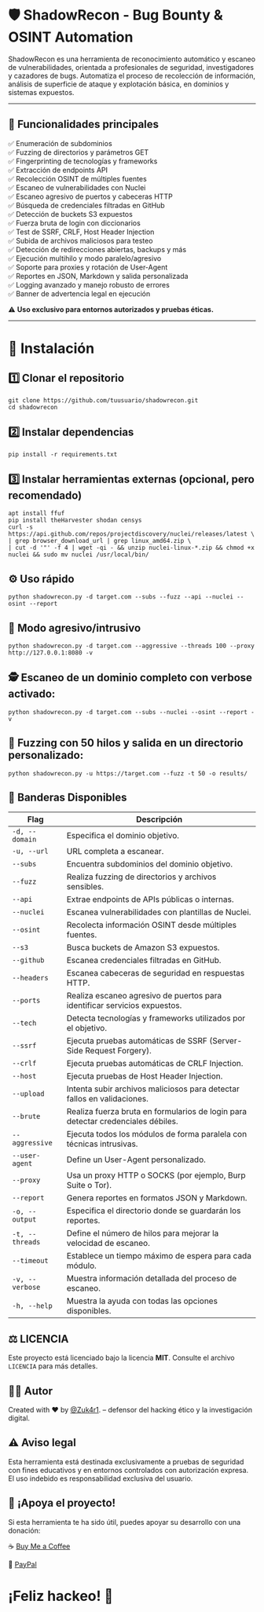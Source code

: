 # 🛡️ ShadowRecon - Bug Bounty & OSINT Automation

ShadowRecon es una herramienta de reconocimiento automático y escaneo de vulnerabilidades, orientada a profesionales de seguridad, investigadores y cazadores de bugs. Automatiza el proceso de recolección de información, análisis de superficie de ataque y explotación básica, en dominios y sistemas expuestos.

---

## 🧰 Funcionalidades principales

✅ Enumeración de subdominios  
✅ Fuzzing de directorios y parámetros GET  
✅ Fingerprinting de tecnologías y frameworks  
✅ Extracción de endpoints API  
✅ Recolección OSINT de múltiples fuentes  
✅ Escaneo de vulnerabilidades con Nuclei  
✅ Escaneo agresivo de puertos y cabeceras HTTP  
✅ Búsqueda de credenciales filtradas en GitHub  
✅ Detección de buckets S3 expuestos  
✅ Fuerza bruta de login con diccionarios  
✅ Test de SSRF, CRLF, Host Header Injection  
✅ Subida de archivos maliciosos para testeo  
✅ Detección de redirecciones abiertas, backups y más  
✅ Ejecución multihilo y modo paralelo/agresivo  
✅ Soporte para proxies y rotación de User-Agent  
✅ Reportes en JSON, Markdown y salida personalizada  
✅ Logging avanzado y manejo robusto de errores  
✅ Banner de advertencia legal en ejecución

⚠️ **Uso exclusivo para entornos autorizados y pruebas éticas.**

---

# 🚀 Instalación

## 1️⃣ Clonar el repositorio
```
git clone https://github.com/tuusuario/shadowrecon.git
cd shadowrecon
```

## 2️⃣ Instalar dependencias
```
pip install -r requirements.txt
```

## 3️⃣ Instalar herramientas externas (opcional, pero recomendado)
```
apt install ffuf
pip install theHarvester shodan censys
curl -s https://api.github.com/repos/projectdiscovery/nuclei/releases/latest \
| grep browser_download_url | grep linux_amd64.zip \
| cut -d '"' -f 4 | wget -qi - && unzip nuclei-linux-*.zip && chmod +x nuclei && sudo mv nuclei /usr/local/bin/
```

## ⚙️ Uso rápido

```
python shadowrecon.py -d target.com --subs --fuzz --api --nuclei --osint --report
```

## 👹 Modo agresivo/intrusivo
```
python shadowrecon.py -d target.com --aggressive --threads 100 --proxy http://127.0.0.1:8080 -v
```

## 🕵️ Escaneo de un dominio completo con verbose activado:
```
python shadowrecon.py -d target.com --subs --nuclei --osint --report -v
```

## 🚀 Fuzzing con 50 hilos y salida en un directorio personalizado:
```
python shadowrecon.py -u https://target.com --fuzz -t 50 -o results/
```

## 🔧 Banderas Disponibles

| Flag              | Descripción |
|------------------|--------------------------------------|
| `-d, --domain`   | Especifica el dominio objetivo. |
| `-u, --url`	   | URL completa a escanear. |
| `--subs`         | Encuentra subdominios del dominio objetivo. |
| `--fuzz`         | Realiza fuzzing de directorios y archivos sensibles. |
| `--api`          | Extrae endpoints de APIs públicas o internas. |
| `--nuclei`       | Escanea vulnerabilidades con plantillas de Nuclei. |
| `--osint`        | Recolecta información OSINT desde múltiples fuentes. |
| `--s3`           | Busca buckets de Amazon S3 expuestos. |
| `--github`       | Escanea credenciales filtradas en GitHub. |
| `--headers`	   | Escanea cabeceras de seguridad en respuestas HTTP. |
| `--ports`	   | Realiza escaneo agresivo de puertos para identificar servicios expuestos. |
| `--tech`	   | Detecta tecnologías y frameworks utilizados por el objetivo. |
| `--ssrf`	   | Ejecuta pruebas automáticas de SSRF (Server-Side Request Forgery). |
| `--crlf`	   | Ejecuta pruebas automáticas de CRLF Injection. |
| `--host`	   | Ejecuta pruebas de Host Header Injection. |
| `--upload`	   | Intenta subir archivos maliciosos para detectar fallos en validaciones. |
| `--brute`	   | Realiza fuerza bruta en formularios de login para detectar credenciales débiles. |
| `--aggressive`   | Ejecuta todos los módulos de forma paralela con técnicas intrusivas. |
| `--user-agent`   | Define un User-Agent personalizado. |
| `--proxy`	   | Usa un proxy HTTP o SOCKS (por ejemplo, Burp Suite o Tor). |
| `--report`       | Genera reportes en formatos JSON y Markdown. |
| `-o, --output`   | Especifica el directorio donde se guardarán los reportes. |
| `-t, --threads`  | Define el número de hilos para mejorar la velocidad de escaneo. |
| `--timeout`	   | Establece un tiempo máximo de espera para cada módulo. |
| `-v, --verbose`  | Muestra información detallada del proceso de escaneo. |
| `-h, --help`     | Muestra la ayuda con todas las opciones disponibles. |

## ⚖️ LICENCIA
Este proyecto está licenciado bajo la licencia **MIT**. Consulte el archivo `LICENCIA` para más detalles.

## 👨‍💻 Autor

Created with ❤️ by [@Zuk4r1](https://github.com/Zuk4r1). – defensor del hacking ético y la investigación digital.

## ⚠️ Aviso legal

Esta herramienta está destinada exclusivamente a pruebas de seguridad con fines educativos y en entornos controlados con autorización expresa. El uso indebido es responsabilidad exclusiva del usuario.

## 🤝 ¡Apoya el proyecto!

Si esta herramienta te ha sido útil, puedes apoyar su desarrollo con una donación:

☕ [Buy Me a Coffee](https://buymeacoffee.com/investigacq)

💸 [PayPal](https://www.paypal.com/paypalme/babiloniaetica)

# ¡Feliz hackeo! 🎯
